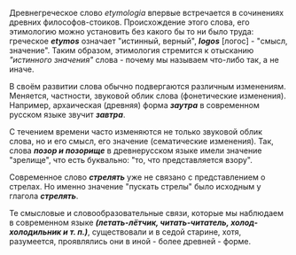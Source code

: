 Древнегреческое слово *etymologia* впервые встречается в сочинениях древних философов-стоиков.
Происхождение этого слова, его этимологию можно установить без какого бы то ни было труда: греческое ***etymos*** означает "истинный, верный", ***logos*** [логос] - "смысл, значение".
Таким образом, этимология стремится к отысканию *"истинного значения"* слова - почему мы называем что-либо так, а не иначе.

В своём развитии слова обычно подвергаются различным изменениям. Меняется, частности, звуковой облик слова (фонетические изменения). Например, архаическая (древняя) форма ***заутра*** в современном русском языке звучит ***завтра***.

С течением времени часто изменяются не только звуковой облик слова, но и его смысл, его значение (сематические изменения).
Так, слова ***позор и позорище*** в древнерусском языке имели значение "зрелище", что есть буквально: "то, что представляется взору".

Современное слово ***стрелять*** уже не связано с представлением о стрелах. Но именно значение "пускать стрелы" было исходным у глагола ***стрелять***.

Те смысловые и словообразовательные связи, которые мы наблюдаем в современном языке ***(летать-лётчик, читать-читатель, холод-холодильник и т. п.)***, существовали и в седой старине, хотя, разумеется, проявлялись они в иной - более древней - форме.